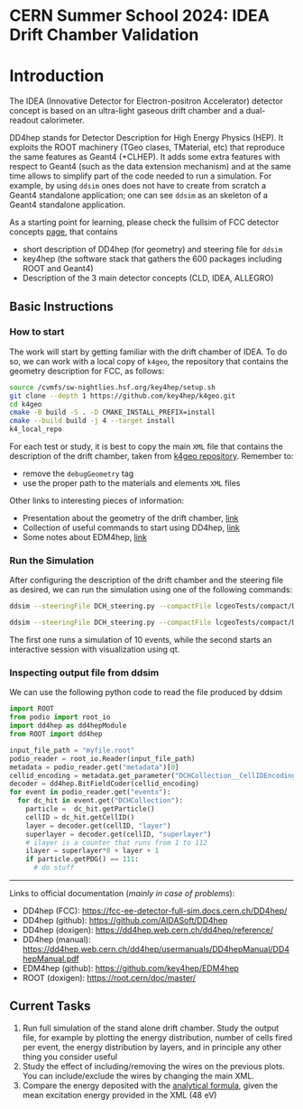 # CERN Summer School 2024: IDEA Drift Chamber Validation


# Introduction

The IDEA (Innovative Detector for Electron-positron Accelerator) detector concept is based on an ultra-light gaseous drift chamber and a dual-readout calorimeter. 

DD4hep stands for Detector Description for High Energy Physics (HEP). It exploits the ROOT machinery (TGeo clases, TMaterial, etc) that reproduce the same features as Geant4 (+CLHEP). It adds some extra features with respect to Geant4 (such as the data extension mechanism) and at the same time allows to simplify part of the code needed to run a simulation. For example, by using `ddsim` ones does not have to create from scratch a Geant4 standalone application; one can see `ddsim` as an skeleton of a Geant4 standalone application.

As a starting point for learning, please check the fullsim of FCC detector concepts [page](https://fcc-ee-detector-full-sim.docs.cern.ch), that contains
- short description of DD4hep (for geometry) and steering file for `ddsim`
- key4hep (the software stack that gathers the 600 packages including ROOT and Geant4)
- Description of the 3 main detector concepts (CLD, IDEA, ALLEGRO)

## Basic Instructions

### How to start

The work will start by getting familiar with the drift chamber of IDEA. To do so, we can work with a local copy of `k4geo`, the repository that contains the geometry description for FCC, as follows:

```bash
source /cvmfs/sw-nightlies.hsf.org/key4hep/setup.sh
git clone --depth 1 https://github.com/key4hep/k4geo.git
cd k4geo
cmake -B build -S . -D CMAKE_INSTALL_PREFIX=install
cmake --build build -j 4 --target install
k4_local_repo
```

For each test or study, it is best to copy the main `XML` file that contains the description of the drift chamber, taken from [k4geo repository](https://github.com/key4hep/k4geo/blob/main/lcgeoTests/compact/DCH_standalone_o1_v02.xml). Remember to:
* remove the `debugGeometry` tag
* use the proper path to the materials and elements `XML` files

Other links to interesting pieces of information:
* Presentation about the geometry of the drift chamber, [link](https://indico.cern.ch/event/1402578/)
* Collection of useful commands to start using DD4hep, [link](https://github.com/atolosadelgado/ARC_detector)
* Some notes about EDM4hep, [link](https://indico.cern.ch/event/1307378/contributions/5729652/attachments/2789482/4864493/fccphysweek24_atd_240130.pdf#page=11)

### Run the Simulation
After configuring the description of the drift chamber and the steering file as desired, we can run the simulation using one of the following commands:
```bash
ddsim --steeringFile DCH_steering.py --compactFile lcgeoTests/compact/DCH_standalone_o1_v02.xml -N 10
```
```bash
ddsim --steeringFile DCH_steering.py --compactFile lcgeoTests/compact/DCH_standalone_o1_v02.xml --runType qt --macroFile example/vis.mac
```
The first one runs a simulation of 10 events, while the second starts an interactive session with visualization using qt.

### Inspecting output file from ddsim

We can use the following python code to read the file produced by ddsim

```python
import ROOT
from podio import root_io
import dd4hep as dd4hepModule
from ROOT import dd4hep

input_file_path = "myfile.root"
podio_reader = root_io.Reader(input_file_path)
metadata = podio_reader.get("metadata")[0]
cellid_encoding = metadata.get_parameter("DCHCollection__CellIDEncoding")
decoder = dd4hep.BitFieldCoder(cellid_encoding)
for event in podio_reader.get("events"):
  for dc_hit in event.get("DCHCollection"):
    particle =  dc_hit.getParticle()
    cellID = dc_hit.getCellID()
    layer = decoder.get(cellID, "layer")
    superlayer = decoder.get(cellID, "superlayer")
    # ilayer is a counter that runs from 1 to 112
    ilayer = superlayer*8 + layer + 1
    if particle.getPDG() == 111:
      # do stuff
```

----


Links to official documentation (*mainly in case of problems*):
* DD4hep (FCC): https://fcc-ee-detector-full-sim.docs.cern.ch/DD4hep/
* DD4hep (github): https://github.com/AIDASoft/DD4hep
* DD4hep (doxigen): https://dd4hep.web.cern.ch/dd4hep/reference/
* DD4hep (manual): https://dd4hep.web.cern.ch/dd4hep/usermanuals/DD4hepManual/DD4hepManual.pdf
* EDM4hep (github): https://github.com/key4hep/EDM4hep
* ROOT (doxigen): https://root.cern/doc/master/

## Current Tasks

1. Run full simulation of the stand alone drift chamber. Study the output file, for example by plotting the energy distribution, number of cells fired per event, the energy distribution by layers, and in principle any other thing you consider useful 
2. Study the effect of including/removing the wires on the previous plots. You can include/exclude the wires by changing the main XML.
3. Compare the energy deposited with the [analytical formula](https://en.wikipedia.org/wiki/Bethe_formula#The_mean_excitation_energy), given the mean excitation energy provided in the XML (48 eV)


